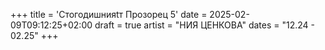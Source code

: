 +++
title = 'Стогодишнияtт Прозорец 5'
date = 2025-02-09T09:12:25+02:00
draft = true
artist = "НИЯ ЦЕНКОВА"
dates = "12.24 - 02.25"
+++
